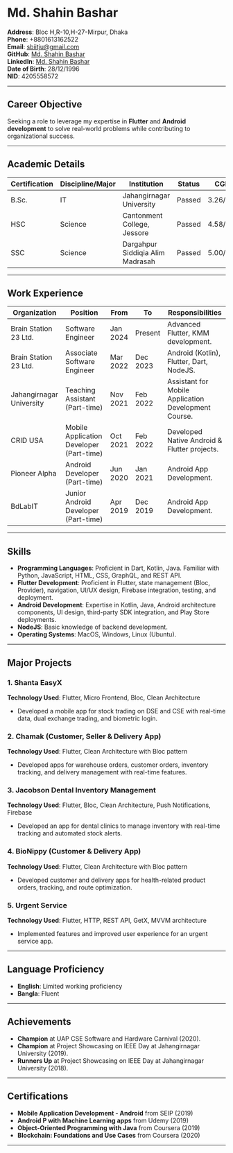 # Md. Shahin Bashar

**Address**: Bloc H,R-10,H-27-Mirpur, Dhaka  
**Phone**: +8801613162522  
**Email**: sbiitju@gmail.com  
**GitHub**: [Md. Shahin Bashar](https://github.com/sbiitju)  
**LinkedIn**: [Md. Shahin Bashar](https://linkedin.com/in/sbiitju)  
**Date of Birth**: 28/12/1996  
**NID**: 4205558572  

---

## Career Objective

Seeking a role to leverage my expertise in **Flutter** and **Android development** to solve real-world problems while contributing to organizational success.

---

## Academic Details

| **Certification** | **Discipline/Major** | **Institution**                 | **Status** | **CGPA** | **Passing**  |
|-------------------|----------------------|----------------------------------|------------|----------|--------------|
| B.Sc.             | IT                   | Jahangirnagar University         | Passed     | 3.26/4.00| Feb 2022     |
| HSC               | Science              | Cantonment College, Jessore      | Passed     | 4.58/5.00| May 2015     |
| SSC               | Science              | Dargahpur Siddiqia Alim Madrasah | Passed     | 5.00/5.00| Jan 2013     |

---

## Work Experience

| **Organization**            | **Position**               | **From**       | **To**         | **Responsibilities**                               |
|-----------------------------|----------------------------|----------------|----------------|----------------------------------------------------|
| Brain Station 23 Ltd.        | Software Engineer          | Jan 2024       | Present        | Advanced Flutter, KMM development.                 |
| Brain Station 23 Ltd.        | Associate Software Engineer| Mar 2022       | Dec 2023       | Android (Kotlin), Flutter, Dart, NodeJS.           |
| Jahangirnagar University     | Teaching Assistant (Part-time) | Nov 2021  | Feb 2022       | Assistant for Mobile Application Development Course.|
| CRID USA                    | Mobile Application Developer (Part-time)| Oct 2021 | Feb 2022 | Developed Native Android & Flutter projects.       |
| Pioneer Alpha               | Android Developer (Part-time)| Jun 2020     | Jan 2021       | Android App Development.                           |
| BdLabIT                     | Junior Android Developer (Part-time)| Apr 2019 | Dec 2019      | Android App Development.                           |

---

## Skills

- **Programming Languages**: Proficient in Dart, Kotlin, Java. Familiar with Python, JavaScript, HTML, CSS, GraphQL, and REST API.
- **Flutter Development**: Proficient in Flutter, state management (Bloc, Provider), navigation, UI/UX design, Firebase integration, testing, and deployment.
- **Android Development**: Expertise in Kotlin, Java, Android architecture components, UI design, third-party SDK integration, and Play Store deployments.
- **NodeJS**: Basic knowledge of backend development.
- **Operating Systems**: MacOS, Windows, Linux (Ubuntu).

---

## Major Projects

### 1. Shanta EasyX  
**Technology Used**: Flutter, Micro Frontend, Bloc, Clean Architecture  
- Developed a mobile app for stock trading on DSE and CSE with real-time data, dual exchange trading, and biometric login.

### 2. Chamak (Customer, Seller & Delivery App)  
**Technology Used**: Flutter, Clean Architecture with Bloc pattern  
- Developed apps for warehouse orders, customer orders, inventory tracking, and delivery management with real-time features.

### 3. Jacobson Dental Inventory Management  
**Technology Used**: Flutter, Bloc, Clean Architecture, Push Notifications, Firebase  
- Developed an app for dental clinics to manage inventory with real-time tracking and automated stock alerts.

### 4. BioNippy (Customer & Delivery App)  
**Technology Used**: Flutter, Clean Architecture with Bloc pattern  
- Developed customer and delivery apps for health-related product orders, tracking, and route optimization.

### 5. Urgent Service  
**Technology Used**: Flutter, HTTP, REST API, GetX, MVVM architecture  
- Implemented features and improved user experience for an urgent service app.

---

## Language Proficiency

- **English**: Limited working proficiency  
- **Bangla**: Fluent  

---

## Achievements

- **Champion** at UAP CSE Software and Hardware Carnival (2020).  
- **Champion** at Project Showcasing on IEEE Day at Jahangirnagar University (2019).  
- **Runners Up** at Project Showcasing on IEEE Day at Jahangirnagar University (2018).

---

## Certifications

- **Mobile Application Development - Android** from SEIP (2019)  
- **Android P with Machine Learning apps** from Udemy (2019)  
- **Object-Oriented Programming with Java** from Coursera (2019)  
- **Blockchain: Foundations and Use Cases** from Coursera (2020)

---
